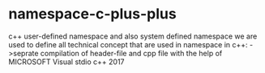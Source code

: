 # namespace-c-plus-plus
c++ user-defined namespace and also system defined namespace
we are used to define all technical concept that are used in namespace in c++:
->seprate compilation of header-file and cpp file with the help of MICROSOFT Visual stdio c++ 2017
